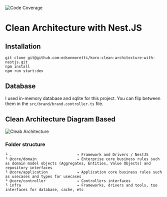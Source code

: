 ![Code Coverage](https://img.shields.io/badge/coverage-96%25-green?style=flat-square)

# Clean Architecture with Nest.JS

## Installation

```
git clone git@github.com:edsonmoretti/koro-clean-architecture-with-nestjs.git
npm install
npm run start:dev
```

## Database

I used in-memory database and sqlite for this project. You can flip between them in the `src/brand/brand.controller.ts` file.

## Clean Architecture Diagram Based

![Cleab Architecture](https://blog.cleancoder.com/uncle-bob/images/2012-08-13-the-clean-architecture/CleanArchitecture.jpg)

### Folder structure
```
└ .                             → Framework and Drivers / NestJS
└ @core/domain                  → Enterprise core business rules such as domain model objects (Aggregates, Entities, Value Objects) and repository interfaces
└ @core/application             → Application core business rules such as usecases and types for usecases
└ @core/controller              → Controllers interfaces
└ infra                         → Frameworks, drivers and tools, too interfaces for database, cache, etc
```

